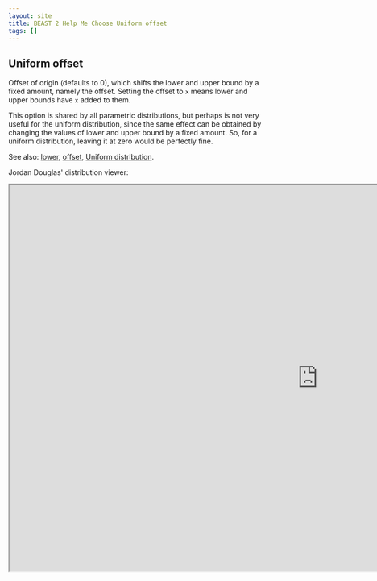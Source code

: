 ```yaml
---
layout: site
title: BEAST 2 Help Me Choose Uniform offset
tags: []
---
```


## Uniform offset

Offset of origin (defaults to 0), which shifts the lower and upper bound by a fixed amount, namely the offset.
Setting the offset to `x` means lower and upper bounds have `x` added to them.

This option is shared by all parametric distributions, but perhaps is not very useful for the uniform distribution, since the same effect can be obtained by changing the values of lower and upper bound by a fixed amount. So, for a uniform distribution, leaving it at zero would be perfectly fine.




See also: [lower](../lower/), [offset](../upper/), [Uniform distribution](https://en.wikipedia.org/wiki/Continuous_uniform_distribution).

Jordan Douglas' distribution viewer: 
<iframe width='1224' height='768' src='https://jordandouglas.github.io/distributions/' title='Distribution Viewer'></iframe>
